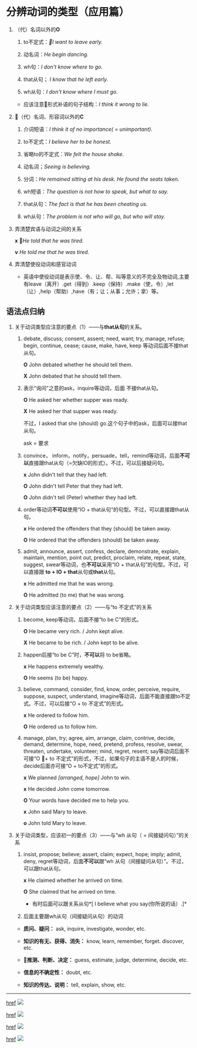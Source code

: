 # 分辨动词的类型（应用篇）

1. （代）名词以外的**O**

    1. to不定式：*I want to leave early.*

    1. 动名词：*He begin dancing.*

    1. wh句：*I don't know where to go.*

    1. that从句； *I know that he left early.*

    1. wh从句：*I don't know where I must go.*

    * 应该注意形式补语的句子结构：*I think it wrong to lie.*

1. （代）名词、形容词以外的**C**

    1. 介词短语：*I think it of no importance( = unimportant).*

    1. to不定式：*I believe her to be honest.*

    1. 省略to的不定式：*We felt the house shake.*

    1. 动名词；*Seeing is believing.*

    1. 分词：*He remained sitting at his desk. He found the seats taken.*

    1. wh短语：*The question is not how to speak, but what to say.*

    1. that从句：*The fact is that he has been cheating us.*

    1. wh从句：*The problem is not who will go, but who will stay.*

1. 弄清楚宾语与动词之间的关系

    **x** *He told that he was tired.*

    **v** *He told me that he was tired.*

1. 弄清楚使役动词和感官动词

    * 英语中使役动词是表示使、令、让、帮、叫等意义的不完全及物动词,主要有leave（离开）.get（得到）.keep（保持）.make（使，令）,let（让）,help（帮助）,have（有；让；从事；允许；拿）等。

## 语法点归纳

1. 关于动词类型应注意的要点（1）——与**that从句**的关系。

    1. debate, discuss; consent, assent; need, want; try, manage, refuse; begin, continue, cease; cause, make, have, keep 等动词后面不接that从句。

        **O** John debated whether he should tell them.

        **X** John debated that he should tell them.

    1. 表示“询问”之意的ask，inquire等动词，后面 不接that从句。

        **O** He asked her whether supper was ready.

        **X** He asked her that supper was ready.

        不过，I asked that she (should) go.这个句子中的ask，后面可以接that从句。

        ask = 要求

    1. convince， inform，notify，persuade，tell，remind等动词，后面**不可以**直接跟that从句（=欠缺IO的形式）。不过，可以后接疑问句。

        **x** John didn't tell that they had left.

        **O** John didn't tell Peter that they had left.

        **O** John didn't tell (Peter) whether they had left.

    1. order等动词**不可以**使用“IO + that从句“的句型。不过，可以直接跟that从句。

        **x** He ordered the offenders that they (should) be taken away.

        **O** He ordered that the offenders (should) be taken away.

    1. admit, announce, assert, confess, declare, demonstrate, explain, maintain, mention, point out, predict, proclaim, relate, repeat, state, suggest, swear等动词，也**不可以**采用“IO + that从句”的句型。不过，可以直接跟 **to + IO + that**从句或**that**从句。

        **x** He admitted me that he was wrong.

        **O** He admitted (to me) that he was wrong.

1. 关于动词类型应该注意的要点（2）——与“to 不定式”的关系

    1. become, keep等动词，后面不接“to be C”的形式。

        **O** He became very rich. / John kept alive.

        **X** He became to be rich. / John kept to be alive.

    1. happen后接“to be C”时，**不可以**将 to be省略。

        **x** He happens extremely wealthy.

        **O** He seems (to be) happy.

    1. believe, command, consider, find, know, order, perceive, require, suppose, suspect, understand, imagine等动词，后面不能直接跟to不定式。不过，可以后接“O + to 不定式”的形式。

        **x** He ordered to follow him.

        **O** He ordered us to follow him.

    1. manage, plan, try; agree, aim, arrange, claim, contrive, decide, demand, determine, hope, need, pretend, profess, resolve, swear, threaten, undertake, volunteer; mind, regret, resent; say等动词后面不可接“O + to 不定式”的形式，不过，如果句子的主语不是人的时候，decide后面亦可接“O + to不定式”的形式。

        **x** We planned *[arranged, hope]* John to win.

        **x** He decided John come tomorrow.

        **O** Your words have decided me to help you.

        **x** John said Mary to leave.

        **o** John told Mary to leave.

1. 关于动词类型，应该初一的要点（3）——与“wh 从句（  = 间接疑问句）”的关系

    1. insist, propose; believe; assert, claim; expect, hope; imply; admit, deny, regret等动词，后面**不可以**跟“wh 从句（间接疑问从句）”。不过，可以跟that从句。

        **x** He claimed whether he arrived on time.

        **O** She claimed that he arrived on time.

        * 有时后面可以跟关系从句*[ I believe what you say(你所说的话）.]*

    1. 后面主要跟wh从句（间接疑问从句）的动词

    * **质问、疑问：** ask, inquire, investigate, wonder, etc.

    * **知识的有无、获得、消失：** know, learn, remember, forget. discover, etc.

    * **推测、判断、决定：** guess, estimate, judge, determine, decide, etc.

    * **信息的不确定性：** doubt, etc.

    * **知识的传达、说明：** tell, explain, show, etc.


----

[href](http://wx3.sinaimg.cn/large/6b8f5d9cly1flxxj7rdmoj20lo0wwh1x.jpg)
![](http://wx3.sinaimg.cn/large/6b8f5d9cly1flxxj7rdmoj20lo0wwh1x.jpg)

[href](http://wx1.sinaimg.cn/large/6b8f5d9cly1flxxjif4amj20m00x6wxx.jpg)
![](http://wx1.sinaimg.cn/large/6b8f5d9cly1flxxjif4amj20m00x6wxx.jpg)

[href](http://wx2.sinaimg.cn/large/6b8f5d9cly1flxxjvgou0j20l20v2qfm.jpg)
![](http://wx2.sinaimg.cn/large/6b8f5d9cly1flxxjvgou0j20l20v2qfm.jpg)

[href](http://wx4.sinaimg.cn/large/6b8f5d9cly1flxxk4buxzj20lo0uuk46.jpg)
![](http://wx4.sinaimg.cn/large/6b8f5d9cly1flxxk4buxzj20lo0uuk46.jpg)